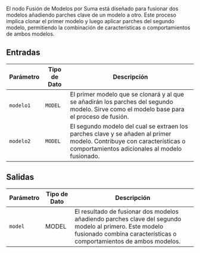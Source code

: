 
El nodo Fusión de Modelos por Suma está diseñado para fusionar dos modelos añadiendo parches clave de un modelo a otro. Este proceso implica clonar el primer modelo y luego aplicar parches del segundo modelo, permitiendo la combinación de características o comportamientos de ambos modelos.

## Entradas

| Parámetro | Tipo de Dato | Descripción |
|-----------|-------------|-------------|
| `modelo1`  | `MODEL`     | El primer modelo que se clonará y al que se añadirán los parches del segundo modelo. Sirve como el modelo base para el proceso de fusión. |
| `modelo2`  | `MODEL`     | El segundo modelo del cual se extraen los parches clave y se añaden al primer modelo. Contribuye con características o comportamientos adicionales al modelo fusionado. |

## Salidas

| Parámetro | Tipo de Dato | Descripción |
|-----------|-------------|-------------|
| `model`   | MODEL     | El resultado de fusionar dos modelos añadiendo parches clave del segundo modelo al primero. Este modelo fusionado combina características o comportamientos de ambos modelos. |

